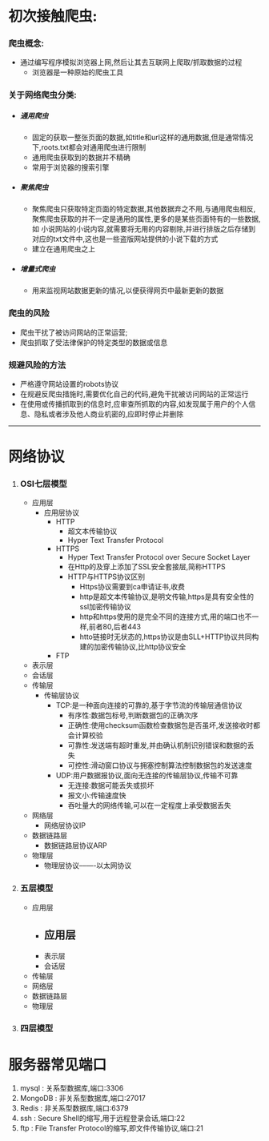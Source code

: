 # 初次接触爬虫:

### 爬虫概念:

 - 通过编写程序模拟浏览器上网,然后让其去互联网上爬取/抓取数据的过程
    - 浏览器是一种原始的爬虫工具

### 关于网络爬虫分类:

- ##### 通用爬虫

  - 固定的获取一整张页面的数据,如title和url这样的通用数据,但是通常情况下,roots.txt都会对通用爬虫进行限制
  - 通用爬虫获取到的数据并不精确
  - 常用于浏览器的搜索引擎

- ##### 聚焦爬虫

  - 聚焦爬虫只获取特定页面的特定数据,其他数据弃之不用,与通用爬虫相反,聚焦爬虫获取的并不一定是通用的属性,更多的是某些页面特有的一些数据,如 小说网站的小说内容,就需要将无用的内容剔除,并进行排版之后存储到对应的txt文件中,这也是一些盗版网站提供的小说下载的方式
  - 建立在通用爬虫之上

- ##### 增量式爬虫

  - 用来监视网站数据更新的情况,以便获得网页中最新更新的数据



### 爬虫的风险

- 爬虫干扰了被访问网站的正常运营;
- 爬虫抓取了受法律保护的特定类型的数据或信息

### 规避风险的方法

- 严格遵守网站设置的robots协议
- 在规避反爬虫措施时,需要优化自己的代码,避免干扰被访问网站的正常运行
- 在使用或传播抓取到的信息时,应审查所抓取的内容,如发现属于用户的个人信息、隐私或者涉及他人商业机密的,应即时停止并删除

------

# 网络协议

1. ### OSI七层模型

   - 应用层
     - 应用层协议
       - HTTP
         - 超文本传输协议
         - Hyper Text Transfer Protocol
       - HTTPS
         - Hyper Text Transfer Protocol over Secure Socket Layer
         - 在Http的及穿上添加了SSL安全套接层,简称HTTPS
         - HTTP与HTTPS协议区别
           - Https协议需要到ca申请证书,收费
           - http是超文本传输协议,是明文传输,https是具有安全性的ssl加密传输协议
           - http和https使用的是完全不同的连接方式,用的端口也不一样,前者80,后者443
           - htto链接时无状态的,https协议是由SLL+HTTP协议共同构建的加密传输协议,比http协议安全
       - FTP
   - 表示层
   - 会话层
   - 传输层
     - 传输层协议
       - TCP:是一种面向连接的可靠的,基于字节流的传输层通信协议
         - 有序性:数据包标号,判断数据包的正确次序
         - 正确性:使用checksum函数检查数据包是否虽坏,发送接收时都会计算校验
         - 可靠性:发送端有超时重发,并由确认机制识别错误和数据的丢失
         - 可控性:滑动窗口协议与拥塞控制算法控制数据包的发送速度
       - UDP:用户数据报协议,面向无连接的传输层协议,传输不可靠
         - 无连接:数据可能丢失或损坏
         - 报文小:传输速度快
         - 吞吐量大的网络传输,可以在一定程度上承受数据丢失
   - 网络层
     - 网络层协议IP
   - 数据链路层
     - 数据链路层协议ARP
   - 物理层
     - 物理层协议––—-以太网协议

2. ### 五层模型

   - 应用层
     - 应用层
       - 
     - 表示层
     - 会话层
   - 传输层
   - 网络层
   - 数据链路层
   - 物理层

3. ### 四层模型



# 服务器常见端口

1. mysql  :  关系型数据库,端口:3306
2. MongoDB  : 非关系型数据库,端口:27017
3. Redis  : 非关系型数据库,端口:6379
4. ssh  : Secure Shell的缩写,用于远程登录会话,端口:22
5. ftp  :  File Transfer Protocol的缩写,即文件传输协议,端口:21 